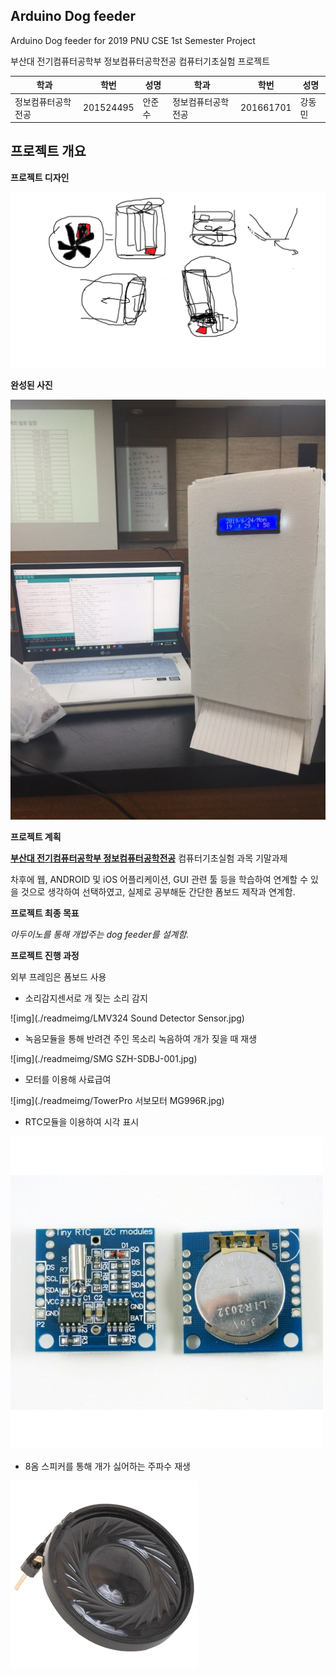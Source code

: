 ## Arduino Dog feeder
Arduino Dog feeder for 2019 PNU CSE 1st Semester Project

부산대 전기컴퓨터공학부 정보컴퓨터공학전공 컴퓨터기초실험 프로젝트

학과 | 학번 | 성명 | 학과 | 학번 | 성명
---- | ---- | ---- | ---- | ---- | ---- 
정보컴퓨터공학전공 |201524495 |안준수 | 정보컴퓨터공학전공 |201661701 |강동민

## 프로젝트 개요
<strong>프로젝트 디자인</strong>

![img](./readmeimg/ahnross.png)

<strong>완성된 사진</strong>
  
![img](./readmeimg/design.jpg)

<strong>프로젝트 계획</strong>

<strong>[부산대 전기컴퓨터공학부 정보컴퓨터공학전공](https://cse.pusan.ac.kr)</strong> 컴퓨터기초실험 과목 기말과제

차후에 웹, ANDROID 및 iOS 어플리케이션, GUI 관련 툴 등을 학습하여 연계할 수 있을 것으로 생각하여 선택하였고,
실제로 공부해둔 간단한 폼보드 제작과 연계함.

<strong>프로젝트 최종 목표</strong>

<em>아두이노를 통해 개밥주는 dog feeder를 설계함.</em>

<strong>프로젝트 진행 과정</strong>

외부 프레임은 폼보드 사용

+ 소리감지센서로 개 짖는 소리 감지

![img](./readmeimg/LMV324 Sound Detector Sensor.jpg)

+ 녹음모듈을 통해 반려견 주인 목소리 녹음하여 개가 짖을 때 재생

![img](./readmeimg/SMG SZH-SDBJ-001.jpg)

+ 모터를 이용해 사료급여

![img](./readmeimg/TowerPro 서보모터 MG996R.jpg)

+ RTC모듈을 이용하여 시각 표시

![img](./readmeimg/ds1307.jpg)

+ 8옴 스피커를 통해 개가 싫어하는 주파수 재생

![img](./readmeimg/CLS0231MP-1.jpg)
